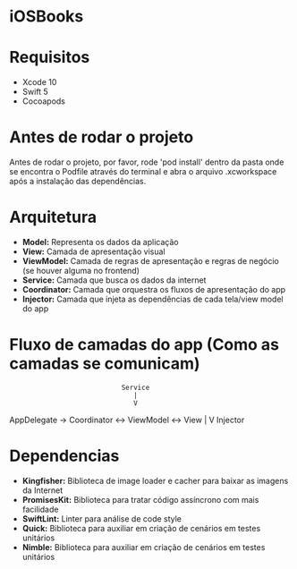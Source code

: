# iOSBooks
# Requisitos
- Xcode 10
- Swift 5
- Cocoapods

# Antes de rodar o projeto
Antes de rodar o projeto, por favor, rode 'pod install' dentro da pasta onde se encontra o Podfile através do terminal e abra o arquivo .xcworkspace após a instalação das dependências.

# Arquitetura
- **Model:** Representa os dados da aplicação
- **View:** Camada de apresentação visual
- **ViewModel:** Camada de regras de apresentação e regras de negócio (se houver alguma no frontend)
- **Service:** Camada que busca os dados da internet
- **Coordinator:** Camada que orquestra os fluxos de apresentação do app
- **Injector:** Camada que injeta as dependências de cada tela/view model do app

# Fluxo de camadas do app (Como as camadas se comunicam)
                                Service
                                   | 
                                   V
AppDelegate -> Coordinator <-> ViewModel <-> View
                   |
                   V
                Injector

# Dependencias
- **Kingfisher:** Biblioteca de image loader e cacher para baixar as imagens da Internet
- **PromisesKit:** Biblioteca para tratar código assíncrono com mais facilidade
- **SwiftLint:** Linter para análise de code style
- **Quick:** Biblioteca para auxiliar em criação de cenários em testes unitários
- **Nimble:** Biblioteca para auxiliar em criação de cenários em testes unitários
